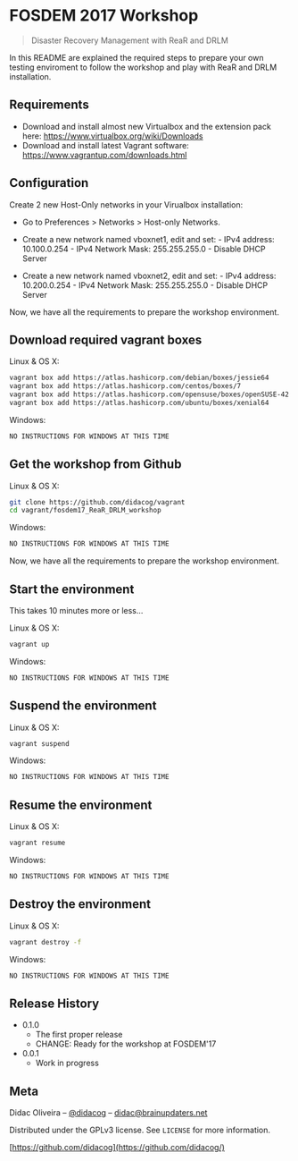 # FOSDEM 2017 Workshop
> Disaster Recovery Management with ReaR and DRLM


In this README are explained the required steps to prepare your own testing enviroment to follow the workshop and
play with ReaR and DRLM installation.

## Requirements

- Download and install almost new Virtualbox and the extension pack here: https://www.virtualbox.org/wiki/Downloads
- Download and install latest Vagrant software: https://www.vagrantup.com/downloads.html

## Configuration

Create 2 new Host-Only networks in your Virualbox installation:

- Go to Preferences > Networks > Host-only Networks.

- Create a new network named vboxnet1, edit and set:
                      - IPv4 address: 10.100.0.254
                      - IPv4 Network Mask: 255.255.255.0
                      - Disable DHCP Server

- Create a new network named vboxnet2, edit and set:
                      - IPv4 address: 10.200.0.254
                      - IPv4 Network Mask: 255.255.255.0
                      - Disable DHCP Server

Now, we have all the requirements to prepare the workshop environment.

## Download required vagrant boxes

Linux & OS X:

```sh
vagrant box add https://atlas.hashicorp.com/debian/boxes/jessie64
vagrant box add https://atlas.hashicorp.com/centos/boxes/7
vagrant box add https://atlas.hashicorp.com/opensuse/boxes/openSUSE-42.1-x86_64
vagrant box add https://atlas.hashicorp.com/ubuntu/boxes/xenial64
```

Windows:

```sh
NO INSTRUCTIONS FOR WINDOWS AT THIS TIME
```

## Get the workshop from Github

Linux & OS X:

```sh
git clone https://github.com/didacog/vagrant
cd vagrant/fosdem17_ReaR_DRLM_workshop
```

Windows:

```sh
NO INSTRUCTIONS FOR WINDOWS AT THIS TIME
```

Now, we have all the requirements to prepare the workshop environment.

## Start the environment

This takes 10 minutes more or less...

Linux & OS X:

```sh
vagrant up
```

Windows:

```sh
NO INSTRUCTIONS FOR WINDOWS AT THIS TIME
```

## Suspend the environment

Linux & OS X:

```sh
vagrant suspend
```

Windows:

```sh
NO INSTRUCTIONS FOR WINDOWS AT THIS TIME
```

## Resume the environment

Linux & OS X:

```sh
vagrant resume
```

Windows:

```sh
NO INSTRUCTIONS FOR WINDOWS AT THIS TIME
```

## Destroy the environment

Linux & OS X:

```sh
vagrant destroy -f
```

Windows:

```sh
NO INSTRUCTIONS FOR WINDOWS AT THIS TIME
```

## Release History

* 0.1.0
    * The first proper release
    * CHANGE: Ready for the workshop at FOSDEM'17
* 0.0.1
    * Work in progress

## Meta

Didac Oliveira – [@didacog](https://twitter.com/didacog) – didac@brainupdaters.net

Distributed under the GPLv3 license. See ``LICENSE`` for more information.

[https://github.com/didacog](https://github.com/didacog/)

